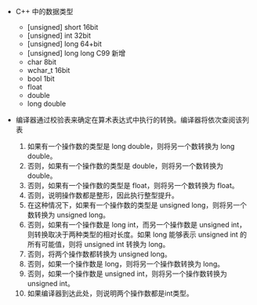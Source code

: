 - C++ 中的数据类型
  - [unsigned] short 16bit
  - [unsigned] int   32bit
  - [unsigned] long  64+bit
  - [unsigned] long long C99 新增
  - char 8bit
  - wchar_t 16bit
  - bool 1bit
  - float
  - double
  - long double

- 编译器通过校验表来确定在算术表达式中执行的转换。编译器将依次查阅该列表
  1. 如果有一个操作数的类型是 long double，则将另一个数转换为 long double。
  2. 否则，如果有一个操作数的类型是 double，则将另一个数转换为 double。
  3. 否则，如果有一个操作数的类型是 float，则将另一个数转换为 float。
  4. 否则，说明操作数都是整形，因此执行整型提升。
  5. 在这种情况下，如果有一个操作数的类型是 unsigned long，则将另一个数转换为 unsigned long。
  6. 否则，如果有一个操作数是 long int，而另一个操作数是 unsigned int，则转换取决于两种类型的相对长度。如果 long 能够表示 unsigned int 的所有可能值，则将 unsigned int 转换为 long。
  7. 否则，将两个操作数都转换为 unsigned long。
  8. 否则，如果一个操作数是 long，则将另一个操作数转换为 long。
  9. 否则，如果一个操作数是 unsigned int，则将另一个操作数转换为 unsigned int。
  10. 如果编译器到达此处，则说明两个操作数都是int类型。
